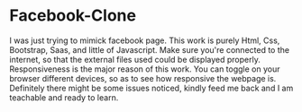 # Facebook-Clone
I was just trying to mimick facebook page. 
This work is purely Html, Css, Bootstrap, Saas, and little of Javascript.
Make sure you're connected to the internet, so that the external files used could be displayed properly.
Responsiveness is the major reason of this work. You can toggle on your browser different devices, so as to see how responsive the webpage is.
Definitely there might be some issues noticed, kindly feed me back and I am teachable and ready to learn.
